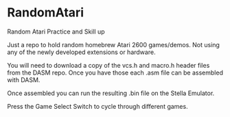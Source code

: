 # RandomAtari
Random Atari Practice and Skill up

Just a repo to hold random homebrew Atari 2600 games/demos. Not using any of the newly developed extensions or hardware.

You will need to download a copy of the vcs.h and macro.h header files from the DASM repo. Once you have those each .asm file can be assembled with DASM.

Once assembled you can run the resulting .bin file on the Stella Emulator.

Press the Game Select Switch to cycle through different games.

